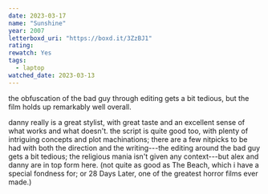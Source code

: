 ```yaml
---
date: 2023-03-17
name: "Sunshine"
year: 2007
letterboxd_uri: "https://boxd.it/3ZzBJ1"
rating: 
rewatch: Yes
tags:
  - laptop
watched_date: 2023-03-13
---
```


the obfuscation of the bad guy through editing gets a bit tedious, but the film holds up remarkably well overall. 

danny really is a great stylist, with great taste and an excellent sense of what works and what doesn't. the script is quite good too, with plenty of intriguing concepts and plot machinations; there are a few nitpicks to be had with both the direction and the writing---the editing around the bad guy gets a bit tedious; the religious mania isn't given any context---but alex and danny are in top form here. (not quite as good as The Beach, which i have a special fondness for; or 28 Days Later, one of the greatest horror films ever made.)

